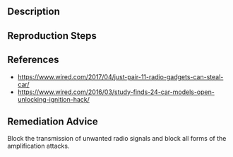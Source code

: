 ## Description


## Reproduction Steps


## References

- https://www.wired.com/2017/04/just-pair-11-radio-gadgets-can-steal-car/
- https://www.wired.com/2016/03/study-finds-24-car-models-open-unlocking-ignition-hack/


## Remediation Advice

Block the transmission of unwanted radio signals and block all forms of the amplification attacks.
